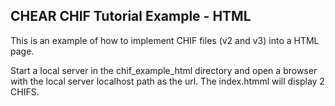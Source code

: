 ## CHEAR CHIF Tutorial Example - HTML

This is an example of how to implement CHIF files (v2 and v3) into a HTML page.

Start a local server in the chif_example_html directory and open a browser with the local server localhost path as the url. The index.htmml will display 2 CHIFS.
